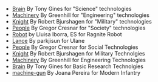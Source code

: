 -   [Brain](https://thenounproject.com/term/brain/64073/) By Tony Gines for "Science" technologies
-   [Machinery](https://thenounproject.com/term/machinery/1170931/) By Greenhill for "Engineering" technologies
-   [Knight](https://thenounproject.com/term/knight/1026633/) By Robert Bjurshagen for "Military" technologies
-   [People](https://thenounproject.com/term/people/670317/) By Gregor Cresnar for "Society" technologies
-   [Robot](https://thenounproject.com/term/robot/1182459/) by Lluisa Iborra, ES for Ragnite Robot
-   [Lance](https://thenounproject.com/search/?q=Lance&i=440122) By parkjisun for Ulane
-   [People](https://thenounproject.com/term/people/670317/) By Gregor Cresnar for Social Technologies
-   [Knight](https://thenounproject.com/term/knight/1026633/) By Robert Bjurshagen for Military Technolgies
-   [Machinery](https://thenounproject.com/term/machinery/1170931/) By Greenhill for Engineering Technologies
-   [Brain](https://thenounproject.com/term/brain/64073/) By Tony Gines for Basic Research Technolgies
-   [machine-gun](https://thenounproject.com/search/?q=machine%20gun&i=591058) By Joana Pereira for Modern Infantry
